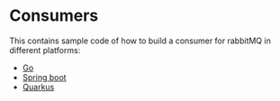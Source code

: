# Consumers

This contains sample code of how to build a consumer for rabbitMQ in different platforms:

- [Go](./go/)
- [Spring boot](./spring/)
- [Quarkus](./quarkus/)
